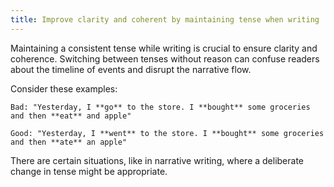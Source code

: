 ```yaml
---
title: Improve clarity and coherent by maintaining tense when writing
---
```

Maintaining a consistent tense while writing is crucial to ensure clarity and coherence. 
Switching between tenses without reason can confuse readers about the timeline of events and disrupt the narrative flow.

Consider these examples:
```ad-tip
Bad: "Yesterday, I **go** to the store. I **bought** some groceries and then **eat** and apple"

Good: "Yesterday, I **went** to the store. I **bought** some groceries and then **ate** an apple"
```

There are certain situations, like in narrative writing, where a deliberate change in tense might be appropriate.